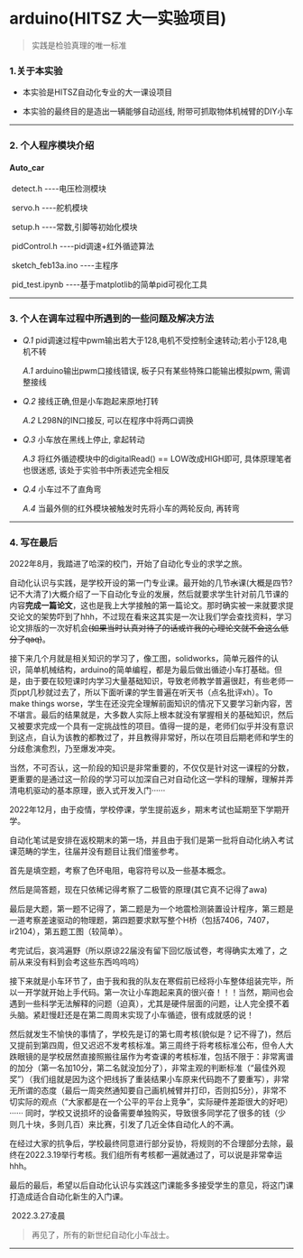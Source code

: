 # arduino(HITSZ   大一实验项目)



> 实践是检验真理的唯一标准



### 1.关于本实验

- 本实验是HITSZ自动化专业的大一课设项目

- 本实验的最终目的是造出一辆能够自动巡线, 附带可抓取物体机械臂的DIY小车

  

****



### 2. 个人程序模块介绍

#### **Auto_car**

​		detect.h   ----电压检测模块

​		servo.h  ----舵机模块

​		setup.h  ----常数,引脚等初始化模块

​		pidControl.h  ----pid调速+红外循迹算法

​		sketch_feb13a.ino  ----主程序

​		pid_test.ipynb  ----基于matplotlib的简单pid可视化工具



****



### 3. 个人在调车过程中所遇到的一些问题及解决方法

- *Q.1*  pid调速过程中pwm输出若大于128,电机不受控制全速转动;若小于128,电机不转

  *A.1*  arduino输出pwm口接线错误, 板子只有某些特殊口能输出模拟pwm, 需调整接线

- *Q.2* 接线正确,但是小车跑起来原地打转

  *A.2*  L298N的IN口接反, 可以在程序中将两口调换

- *Q.3* 小车放在黑线上停止, 拿起转动

  *A.3* 将红外循迹模块中的digitalRead() == LOW改成HIGH即可, 具体原理笔者也很迷惑, 该处于实验书中所表述完全相反

- *Q.4* 小车过不了直角弯

  *A.4* 当最外侧的红外模块被触发时先将小车的两轮反向, 再转弯
  
  

****



### 4. 写在最后

2022年8月，我踏进了哈深的校门，开始了自动化专业的求学之旅。

自动化认识与实践，是学校开设的第一门专业课。最开始的几节~~水~~课(大概是四节?记不大清了)大概介绍了一下自动化专业的发展，然后就要求学生针对前几节课的内容**完成一篇论文**，这也是我上大学接触的第一篇论文。那时确实被一来就要求提交论文的架势吓到了hhh，不过现在看来这其实是一次让我们学会查找资料，学习论文排版的一次好机会~~(如果当时认真对待了的话或许我的心理论文就不会这么低分了qaq)~~。

接下来几个月就是相关知识的学习了，像工图，solidworks，简单元器件的认识，简单机械结构，arduino的简单编程，都是为最后做出循迹小车打基础。但是，由于要在较短课时内学习大量基础知识，导致老师教学普遍很赶，有些老师一页ppt几秒就过去了，所以下面听课的学生普遍在听天书（点名批评xh）。To make things worse，学生在还没完全理解前面知识的情况下又要学习新内容，苦不堪言。最后的结果就是，大多数人实际上根本就没有掌握相关的基础知识，然后又被要求完成一个具有一定挑战性的项目。值得一提的是，老师们似乎并没有意识到这点，自认为该教的都教过了，并且教得非常好，所以在项目后期老师和学生的分歧愈演愈烈，乃至爆发冲突。

当然，不可否认，这一阶段的知识是非常重要的，不仅仅是针对这一课程的分数，更重要的是通过这一阶段的学习可以加深自己对自动化这一学科的理解，理解并弄清电机驱动的基本原理，嵌入式开发入门······

2022年12月，由于疫情，学校停课，学生提前返乡，期末考试也延期至下学期开学。

自动化笔试是安排在返校期末的第一场，并且由于我们是第一批将自动化纳入考试课范畴的学生，往届并没有题目让我们借鉴参考。

首先是填空题，考察了色环电阻，电容符号以及一些基本概念。

然后是简答题，现在只依稀记得考察了二极管的原理(其它真不记得了awa)

最后是大题，第一题不记得了，第二题是为一个地震检测装置设计程序，第三题是一道考察差速驱动的物理题，第四题要求默写整个H桥（包括7406，7407，ir2104），第五题工图（较简单）。

考完试后，哀鸿遍野（所以原谅22届没有留下回忆版试卷，考得确实太难了，之前从来没有料到会考这些东西呜呜呜）

接下来就是小车环节了，由于我和我的队友在寒假前已经将小车整体组装完毕，所以一开学就开始上手代码。第一次让小车跑起来真的很兴奋！！！当然，期间也会遇到一些科学无法解释的问题（迫真），尤其是硬件层面的问题，让人完全摸不着头脑。紧赶慢赶还是在第二周周末实现了小车循迹，很有成就感的说！

然后就发生不愉快的事情了，学校先是订的第七周考核(貌似是？记不得了)，然后又提前到第四周，但又迟迟不发考核标准。第三周终于将考核标准公布，但令人大跌眼镜的是学校居然直接照搬往届作为考查课的考核标准，包括不限于：非常离谱的加分（第一名加10分，第二名就没加分了），非常主观的判断标准（“最佳外观奖”）（我们组就是因为这个把线拆了重装结果小车原来代码跑不了要重写），非常无所谓的态度（最后一周突然通知要自己画机械臂并打印，否则扣5分），非常不切实际的观点（“大家都是在一个公平的平台上竞争”，实际硬件差距很大的好吧）······ 同时，学校又说损坏的设备需要单独购买，导致很多同学花了很多的钱（少则几十块，多则几百）来比赛，引发了几近全体自动化人的不满。

在经过大家的抗争后，学校最终同意进行部分妥协，将规则的不合理部分去除，最终在2022.3.19举行考核。我们组所有考核都一遍就通过了，可以说是非常幸运hhh。

最后的最后，希望以后自动化认识与实践这门课能多多接受学生的意见，将这门课打造成适合自动化新生的入门课。

​																																																														2022.3.27凌晨



> 再见了，所有的新世纪自动化小车战士。



****





